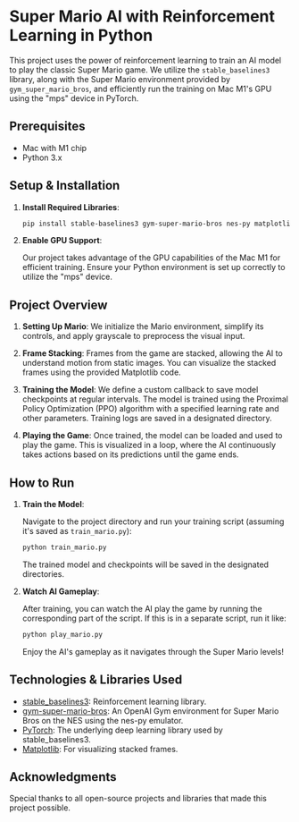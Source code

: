# Super Mario AI with Reinforcement Learning in Python

This project uses the power of reinforcement learning to train an AI model to play the classic Super Mario game. We utilize the `stable_baselines3` library, along with the Super Mario environment provided by `gym_super_mario_bros`, and efficiently run the training on Mac M1's GPU using the "mps" device in PyTorch.

## Prerequisites

- Mac with M1 chip
- Python 3.x

## Setup & Installation

1. **Install Required Libraries**:

    ```bash
    pip install stable-baselines3 gym-super-mario-bros nes-py matplotlib
    ```

2. **Enable GPU Support**:

    Our project takes advantage of the GPU capabilities of the Mac M1 for efficient training. Ensure your Python environment is set up correctly to utilize the "mps" device.

## Project Overview

1. **Setting Up Mario**: We initialize the Mario environment, simplify its controls, and apply grayscale to preprocess the visual input.

2. **Frame Stacking**: Frames from the game are stacked, allowing the AI to understand motion from static images. You can visualize the stacked frames using the provided Matplotlib code.

3. **Training the Model**: We define a custom callback to save model checkpoints at regular intervals. The model is trained using the Proximal Policy Optimization (PPO) algorithm with a specified learning rate and other parameters. Training logs are saved in a designated directory.

4. **Playing the Game**: Once trained, the model can be loaded and used to play the game. This is visualized in a loop, where the AI continuously takes actions based on its predictions until the game ends.

## How to Run

1. **Train the Model**:

    Navigate to the project directory and run your training script (assuming it's saved as `train_mario.py`):

    ```bash
    python train_mario.py
    ```

    The trained model and checkpoints will be saved in the designated directories.

2. **Watch AI Gameplay**:

    After training, you can watch the AI play the game by running the corresponding part of the script. If this is in a separate script, run it like:

    ```bash
    python play_mario.py
    ```

    Enjoy the AI's gameplay as it navigates through the Super Mario levels!

## Technologies & Libraries Used

- [stable_baselines3](https://github.com/DLR-RM/stable-baselines3): Reinforcement learning library.
- [gym-super-mario-bros](https://github.com/Kautenja/gym-super-mario-bros): An OpenAI Gym environment for Super Mario Bros on the NES using the nes-py emulator.
- [PyTorch](https://pytorch.org/): The underlying deep learning library used by stable_baselines3.
- [Matplotlib](https://matplotlib.org/): For visualizing stacked frames.

## Acknowledgments

Special thanks to all open-source projects and libraries that made this project possible.
